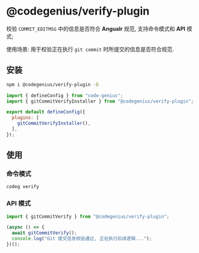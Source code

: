 # @codegenius/verify-plugin

校验 `COMMIT_EDITMSG` 中的信息是否符合 **Angualr** 规范, 支持命令模式和 **API** 模式;

使用场景: 用于校验正在执行 `git commit` 时所提交的信息是否符合规范.

## 安装

``` bash
npm i @codegenius/verify-plugin -D
```

```javascript
import { defineConfig } from "code-genius";
import { gitCommitVerifyInstaller } from "@codegenius/verify-plugin";

export default defineConfig({
  plugins: [
    gitCommitVerifyInstaller(),
  ],
});
```

## 使用

### 命令模式

```bash
codeg verify
```

### API 模式

```typescript
import { gitCommitVerify } from "@codegenius/verify-plugin";

(async () => {
  await gitCommitVerify();
  console.log("Git 提交信息校验通过, 正在执行后续逻辑...");
})();
```
